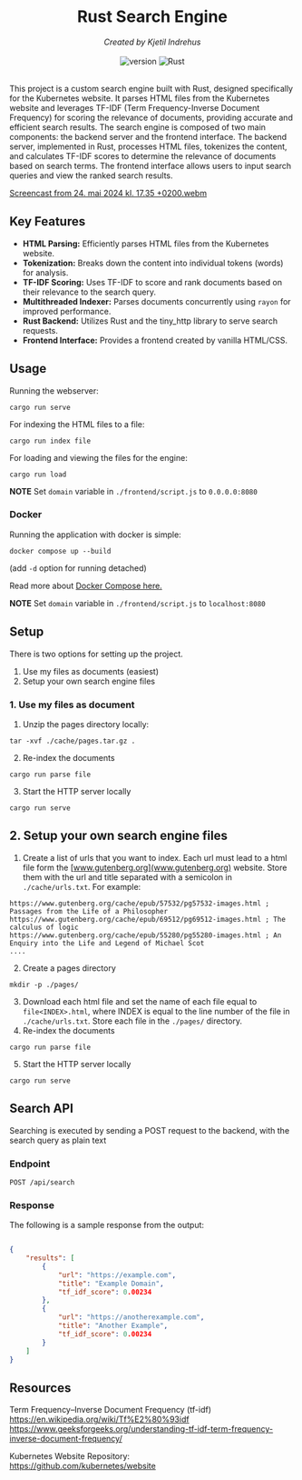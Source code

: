 <div align="center">
    <h1>Rust Search Engine</h1>
    <i>Created by Kjetil Indrehus</i>
</div>

<div align="center">
    <br />
    <img alt="version" src="https://img.shields.io/badge/version-0.1.0-blue" />
    <img alt="Rust" src="https://img.shields.io/badge/rust-1.74-orange?logo=rust" />

</div>
<br />

This project is a custom search engine built with Rust, designed specifically for the Kubernetes website. It parses HTML files from the Kubernetes website and leverages TF-IDF (Term Frequency-Inverse Document Frequency) for scoring the relevance of documents, providing accurate and efficient search results. The search engine is composed of two main components: the backend server and the frontend interface. The backend server, implemented in Rust, processes HTML files, tokenizes the content, and calculates TF-IDF scores to determine the relevance of documents based on search terms. The frontend interface allows users to input search queries and view the ranked search results.


[Screencast from 24. mai 2024 kl. 17.35 +0200.webm](https://github.com/KjetilIN/rs-search-engine/assets/66110094/9d9f5832-7031-456d-80d4-d9c90bc6d4e1)


## Key Features

- **HTML Parsing:** Efficiently parses HTML files from the Kubernetes website.
- **Tokenization:** Breaks down the content into individual tokens (words) for analysis.
- **TF-IDF Scoring:** Uses TF-IDF to score and rank documents based on their relevance to the search query.
- **Multithreaded Indexer:** Parses documents concurrently using `rayon` for improved performance.
- **Rust Backend:** Utilizes Rust and the tiny_http library to serve search requests.
- **Frontend Interface:** Provides a frontend created by vanilla HTML/CSS.

## Usage

Running the webserver: <br>
```terminal
cargo run serve
```
For indexing the HTML files to a file: <br>
```terminal
cargo run index file
```

For loading and viewing the files for the engine: <br>
```terminal
cargo run load
```

**NOTE** Set `domain` variable in `./frontend/script.js` to `0.0.0.0:8080`

### Docker

Running the application with docker is simple: 
```terminal
docker compose up --build 
```
(add `-d` option for running detached)


Read more about [Docker Compose here.](https://docs.docker.com/compose/reference/)

**NOTE** Set `domain` variable in `./frontend/script.js` to `localhost:8080`

## Setup 

There is two options for setting up the project.

1. Use my files as documents (easiest)
2. Setup your own search engine files 


### 1. Use my files as document

1. Unzip the pages directory locally:
```terminal 
tar -xvf ./cache/pages.tar.gz .
```
2. Re-index the documents
```terminal 
cargo run parse file 
```
3. Start the HTTP server locally 
```terminal 
cargo run serve 
```

## 2. Setup your own search engine files 

1. Create a list of urls that you want to index. Each url must lead to a html file form the [www.gutenberg.org](www.gutenberg.org) website. Store them with the url and title separated with a semicolon in `./cache/urls.txt`. For example: 
```text
https://www.gutenberg.org/cache/epub/57532/pg57532-images.html ; Passages from the Life of a Philosopher
https://www.gutenberg.org/cache/epub/69512/pg69512-images.html ; The calculus of logic
https://www.gutenberg.org/cache/epub/55280/pg55280-images.html ; An Enquiry into the Life and Legend of Michael Scot
....
```
2. Create a pages directory
```terminal
mkdir -p ./pages/
```
3. Download each html file and set the name of each file equal to `file<INDEX>.html`, where INDEX is equal to the line number of the file in `./cache/urls.txt`. Store each file in the `./pages/` directory. 
4. Re-index the documents
```terminal 
cargo run parse file 
```
5. Start the HTTP server locally 
```terminal 
cargo run serve 
```

## Search API

Searching is executed by sending a POST request to the backend, with the search query as plain text

### Endpoint
`POST /api/search`

### Response
The following is a sample response from the output:

```json

{
    "results": [
        {
            "url": "https://example.com",
            "title": "Example Domain",
            "tf_idf_score": 0.00234 
        },
        {
            "url": "https://anotherexample.com",
            "title": "Another Example",
            "tf_idf_score": 0.00234 
        }
    ]
}
```

## Resources

Term Frequency–Inverse Document Frequency (tf-idf) <br>
https://en.wikipedia.org/wiki/Tf%E2%80%93idf <br>
https://www.geeksforgeeks.org/understanding-tf-idf-term-frequency-inverse-document-frequency/ <br>

Kubernetes Website Repository: <br>
https://github.com/kubernetes/website

